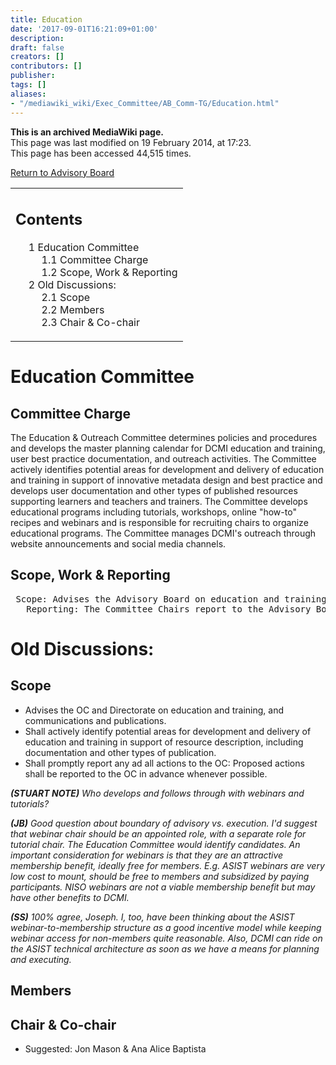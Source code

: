 ```yaml
---
title: Education
date: '2017-09-01T16:21:09+01:00'
description: 
draft: false
creators: []
contributors: []
publisher: 
tags: []
aliases:
- "/mediawiki_wiki/Exec_Committee/AB_Comm-TG/Education.html"
---
```


 **This is an archived MediaWiki page.**  
This page was last modified on 19 February 2014, at 17:23.  
This page has been accessed 44,515 times.

[Return to Advisory Board](/mediawiki_wiki/Exec_Committee/AB_Comm-TG)

<table id="toc" class="toc">
  <tr>
    <td>
      <div id="toctitle">
        <h2>Contents</h2>
      </div>
      <ul>
        <li class="toclevel-1 tocsection-1">
          <a href="#Education_Committee"><span class="tocnumber">1</span> <span class="toctext">Education Committee</span></a>
          <ul>
            <li class="toclevel-2 tocsection-2"><a href="#Committee_Charge"><span class="tocnumber">1.1</span> <span class="toctext">Committee Charge</span></a></li>
            <li class="toclevel-2 tocsection-3"><a href="#Scope.2C_Work_.26_Reporting"><span class="tocnumber">1.2</span> <span class="toctext">Scope, Work &amp; Reporting</span></a></li>
          </ul>
        </li>
        <li class="toclevel-1 tocsection-4">
          <a href="#Old_Discussions:"><span class="tocnumber">2</span> <span class="toctext">Old Discussions:</span></a>
          <ul>
            <li class="toclevel-2 tocsection-5"><a href="#Scope"><span class="tocnumber">2.1</span> <span class="toctext">Scope</span></a></li>
            <li class="toclevel-2 tocsection-6"><a href="#Members"><span class="tocnumber">2.2</span> <span class="toctext">Members</span></a></li>
            <li class="toclevel-2 tocsection-7"><a href="#Chair_.26_Co-chair"><span class="tocnumber">2.3</span> <span class="toctext">Chair &amp; Co-chair</span></a></li>
          </ul>
        </li>
      </ul>
    </td>
  </tr>
</table>


# Education Committee 

## Committee Charge

The Education & Outreach Committee determines policies and procedures and develops the master planning calendar for DCMI education and training, user best practice documentation, and outreach activities. The Committee actively identifies potential areas for development and delivery of education and training in support of innovative metadata design and best practice and develops user documentation and other types of published resources supporting learners and teachers and trainers. The Committee develops educational programs including tutorials, workshops, online "how-to" recipes and webinars and is responsible for recruiting chairs to organize educational programs. The Committee manages DCMI's outreach through website announcements and social media channels.

## Scope, Work & Reporting
<pre> Scope: Advises the Advisory Board on education and training, and communications and publications.
   Reporting: The Committee Chairs report to the Advisory Board Chair in a manner set out in the Advisory Board Policies &amp; Procedures. 
</pre>
# Old Discussions:

## Scope 

- Advises the OC and Directorate on education and training, and communications and publications.
- Shall actively identify potential areas for development and delivery of education and training in support of resource description, including documentation and other types of publication.
- Shall promptly report any ad all actions to the OC: Proposed actions shall be reported to the OC in advance whenever possible.

_**(STUART NOTE)** Who develops and follows through with webinars and tutorials?_

_**(JB)** Good question about boundary of advisory vs. execution. I'd suggest that webinar chair should be an appointed role, with a separate role for tutorial chair. The Education Committee would identify candidates. An important consideration for webinars is that they are an attractive membership benefit, ideally free for members. E.g. ASIST webinars are very low cost to mount, should be free to members and subsidized by paying participants. NISO webinars are not a viable membership benefit but may have other benefits to DCMI._

_**(SS)** 100% agree, Joseph. I, too, have been thinking about the ASIST webinar-to-membership structure as a good incentive model while keeping webinar access for non-members quite reasonable. Also, DCMI can ride on the ASIST technical architecture as soon as we have a means for planning and executing._

## Members 

## Chair & Co-chair 

- Suggested: Jon Mason & Ana Alice Baptista

